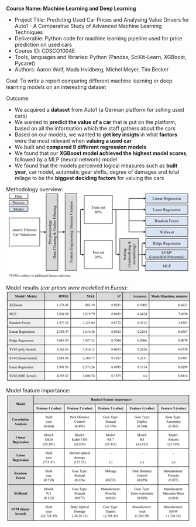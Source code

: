 **Course Name: Machine Learning and Deep Learning**
* Project Title: Predicting Used Car Prices and Analysing Value Drivers for Auto1 - A Comparative Study of Advanced Machine Learning Techniques
* Deliverable: Python code for machine learning pipeline used for price prediction on used cars
* Course ID: CDSCO1004E
* Tools, languages and libraries: Python (Pandas, SciKit-Learn, XGBoost, Pycaret)
* Authors: Aaron Wolf, Mads Hvidberg, Michel Meyer, Tim Becker

Goal: To write a report comparing different machine learning or deep learning models on an interesting dataset

Outcome:
* We acquired a **dataset** from Auto1 (a German platform for selling used cars)
* We wanted to **predict the value of a car** that is put on the platform, based on all the information which the staff gathers about the cars
* Based on our models, we wanted to **get key insigts** in what **factors** were the most relevant when **valuing a used car**
* We built and **compared 9 different regression models**
* We found that our **XGBoost model achieved the highest model scores**, followed by a MLP (neural network) model
* We found that the models perceived logical measures such as **built year**, car model, automatic gear shifts, degree of damages and total milage to be the **biggest deciding factors** for valuing the cars

Methodology overview:
![Process graph](imgs/ml_process_graph.png)

Model results (*car prices were modelled in Euros*):
![Prediction results tabel](imgs/ml_results_table.png)

Model feature importance:
![Factors deciding the price of a used car](imgs/ml_feature_importance.png)
